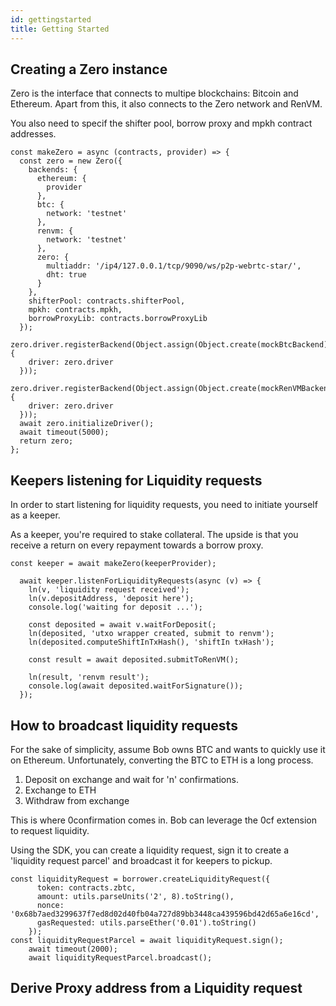 ```yaml
---
id: gettingstarted
title: Getting Started
---
```


## Creating a Zero instance
Zero is the interface that connects to multipe blockchains: Bitcoin and Ethereum. Apart from this, it also connects to the Zero network and RenVM.

You also need to specif the shifter pool, borrow proxy and mpkh contract addresses.
```
const makeZero = async (contracts, provider) => {
  const zero = new Zero({
    backends: {
      ethereum: {
        provider
      },
      btc: {
        network: 'testnet'
      },
      renvm: {
        network: 'testnet'
      },
      zero: {
        multiaddr: '/ip4/127.0.0.1/tcp/9090/ws/p2p-webrtc-star/',
        dht: true
      }
    },
    shifterPool: contracts.shifterPool,
    mpkh: contracts.mpkh,
    borrowProxyLib: contracts.borrowProxyLib
  });
  zero.driver.registerBackend(Object.assign(Object.create(mockBtcBackend), {
    driver: zero.driver
  }));
  zero.driver.registerBackend(Object.assign(Object.create(mockRenVMBackend), {
    driver: zero.driver
  }));
  await zero.initializeDriver();
  await timeout(5000);
  return zero;
};
```
## Keepers listening for Liquidity requests

In order to start listening for liquidity requests, you need to initiate yourself as a keeper.

As a keeper, you're required to stake collateral. The upside is that you receive a return on every repayment towards a borrow proxy.

```
const keeper = await makeZero(keeperProvider);

  await keeper.listenForLiquidityRequests(async (v) => {
    ln(v, 'liquidity request received');
    ln(v.depositAddress, 'deposit here');
    console.log('waiting for deposit ...');

    const deposited = await v.waitForDeposit(;
    ln(deposited, 'utxo wrapper created, submit to renvm');
    ln(deposited.computeShiftInTxHash(), 'shiftIn txHash');

    const result = await deposited.submitToRenVM();

    ln(result, 'renvm result');
    console.log(await deposited.waitForSignature());
  });
```
## How to broadcast liquidity requests

For the sake of simplicity, assume Bob owns BTC and wants to quickly use it on Ethereum. Unfortunately, converting the BTC to ETH is a long process.

1. Deposit on exchange and wait for 'n' confirmations.
2. Exchange to ETH
3. Withdraw from exchange

This is where 0confirmation comes in. Bob can leverage the 0cf extension to request liquidity.

Using the SDK, you can create a liquidity request, sign it to create a 'liquidity request parcel' and broadcast it for keepers to pickup.

```
const liquidityRequest = borrower.createLiquidityRequest({
      token: contracts.zbtc,
      amount: utils.parseUnits('2', 8).toString(),
      nonce: '0x68b7aed3299637f7ed8d02d40fb04a727d89bb3448ca439596bd42d65a6e16cd',
      gasRequested: utils.parseEther('0.01').toString()
    });
const liquidityRequestParcel = await liquidityRequest.sign();
    await timeout(2000);
    await liquidityRequestParcel.broadcast();
```

## Derive Proxy address from a Liquidity request
